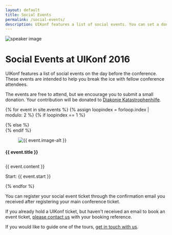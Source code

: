 ```yaml
---
layout: default
title: Social Events
permalink: /social-events/
description: UIKonf features a list of social events. You can set a donation for your ticket. Your contribution will be donated to a charity supporting refugees.
---
```


<div class="headerimage uk-position-relative" style="background-image: url({{ site.baseurl }}/static/images/speakers-header-cropped.jpg);" data-uk-parallax="{bg: '-50'}">
  <img class="uk-invisible" src="{{ site.baseurl }}/static/images/speakers-header-cropped.jpg" alt="speaker image">
   <div class="uk-position-cover uk-flex uk-flex-center uk-flex-middle uk-flex-column">
      <div class="teaser-register">
	    <div class="uk-container uk-container-center">
			<div class="uk-grid">
        		<div class="uk-width-1-1">
        			<h1>Social Events at UIKonf 2016</h1>
				</div>
       	 		<div class="uk-width-medium-1-2 uk-text-left">
			 	   <p>UIKonf features a list of social events on the day before the conference. These events are intended to help you break the ice with fellow conference attendees.</p> 
				</div>
       	 		<div class="uk-width-medium-1-2 uk-text-left">
				   <p>The events are free to attend, but we encourage you to submit a small donation. Your contribution will be donated to <a href="http://www.diakonie-katastrophenhilfe.de/hilfe-weltweit/uebersicht-aller-projekte/syrien-irak.html" target="_blank">Diakonie Katastrophenhilfe</a>.</p>
				</div>
			</div>
		</div>
     </div>
   </div>
</div>


{% for event in site.events %}
{% assign loopindex = forloop.index | modulo: 2 %}
  {% if loopindex == 1 %}
  <div class="backshape opposite light-grey">
  {% else %}
  <div class="backshape opposite">
  {% endif %}	
	<div class="wrapper">
		<div class="uk-container uk-container-center uk-margin-large-top">
    		<div class="uk-grid">
	    	<div class="uk-width-medium-1-3 uk-width-small-1-1 uk-width-large-1-3">
      		<a name="{{ event.anchor }}"></a>
			<div class="box">
      			<figure class="uk-overlay uk-overlay-hover"><img src="/static/images/{{ event.image }}" alt="{{ event.image-alt }}"> </figure>
		        <div  class="info-box small">
		          <h4>{{ event.title }}</h4>
		        </div>
		      </div>
	      	</div> 
			<div class="uk-width-medium-2-3 uk-width-small-1-1 uk-width-large-2-3" style="padding-top:10px;">
				{{ event.content }}
	       	 	<p>Start: {{ event.start }}</p>
	      	</div>
	  		</div>
		</div>
	</div>
</div>
{% endfor %}

<div class="straight light-grey">
	<div class="wrapper">
		<div class="uk-container uk-container-center uk-margin-large-top">
	    	<div class="uk-width-1-1">
				<p>You can register your social event ticket through the confirmation email you received after registering your main conference ticket. </p>
	      		<p>If you already hold a UIKonf ticket, but haven't received an email to book an event ticket, <a href="mailto:questions@uikonf.com?subject=Social event tickets&body=Hi, I didn't receive the email to book a ticket for the social events. My UIKonf ticket reference is:" target="_blank">please contact us</a> with your booking reference.</p>
				<p>If you would like to guide one of the tours, <a href="mailto:questions@uikonf.com?subject=Social events guide">get in touch with us</a>.</p>
	  		</div>
		</div>
	</div>
</div>


